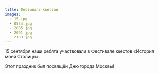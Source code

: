 ```yaml
---
title: Фестиваль квестов
images:
  - 15.jpg
  - 0554.jpg
  - 2085.jpg
  - 2091.jpg
  - 2103.jpg
---
```


15 сентября наши ребята участвовали в Фестивале квестов «История моей Столицы».

<!--more-->
Этот праздник был посвящён Дню города Москвы!

